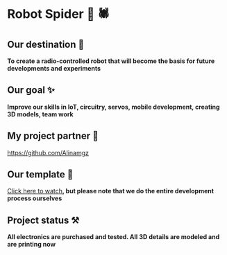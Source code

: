 # Robot Spider :robot: :spider:

## Our destination :clap:
**To create a radio-controlled robot that will become the basis for future developments and experiments**

## Our goal :sparkles:
**Improve our skills in IoT, circuitry, servos, mobile development, creating 3D models, team work**

## My project partner :handshake:
https://github.com/Alinamgz

## Our template :eyes:
[Click here to watch](https://www.youtube.com/watch?v=8LSOoVZbfFM)**, but please note that we do the entire development process ourselves**

## Project status :hammer_and_pick:
**All electronics are purchased and tested. All 3D details are modeled and are printing now**
